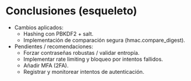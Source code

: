 # Conclusiones (esqueleto)

- Cambios aplicados:
  - Hashing con PBKDF2 + salt.
  - Implementación de comparación segura (hmac.compare_digest).
- Pendientes / recomendaciones:
  - Forzar contraseñas robustas / validar entropía.
  - Implementar rate limiting y bloqueo por intentos fallidos.
  - Añadir MFA (2FA).
  - Registrar y monitorear intentos de autenticación.
